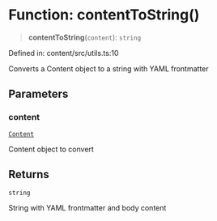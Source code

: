 # Function: contentToString()

> **contentToString**(`content`): `string`

Defined in: content/src/utils.ts:10

Converts a Content object to a string with YAML frontmatter

## Parameters

### content

[`Content`](../classes/Content.md)

Content object to convert

## Returns

`string`

String with YAML frontmatter and body content
